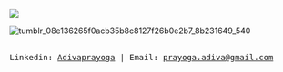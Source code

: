 <p align="Left">

  ![](https://komarev.com/ghpvc/?username=Adivaprayoga)
  
  ![tumblr_08e136265f0acb35b8c8127f26b0e2b7_8b231649_540](https://user-images.githubusercontent.com/32256496/218402066-a8ec08cf-c846-4e44-a380-b2e284fdfdbe.gif)

  <br>
  <samp>
    Linkedin: <a href="https://www.linkedin.com/in/adiva-prayoga/">Adivaprayoga</a> |
    Email: <a href="mailto:prayoga.adiva@gmail.com">prayoga.adiva@gmail.com</a>
  </samp>
</p>
